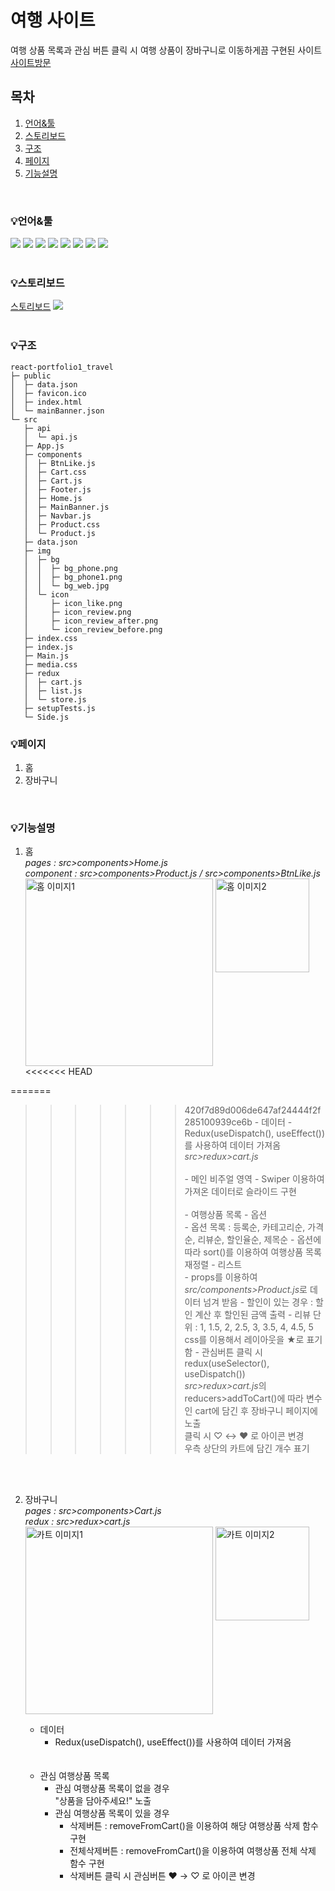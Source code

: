 # 여행 사이트
여행 상품 목록과 관심 버튼 클릭 시 여행 상품이 장바구니로 이동하게끔 구현된 사이트<br />
[사이트방문](http://ys-react-travel2.s3-website.ap-northeast-2.amazonaws.com/)
## 목차
1. [언어&#x0026;툴](#언어&툴)
2. [스토리보드](#스토리보드)
3. [구조](#구조)
4. [페이지](#페이지)
5. [기능설명](#기능설명)

<br />

### 💡언어&#x0026;툴
<img src="https://img.shields.io/badge/HTML5-E34F26?style=E34F26&logo=HTML5&logoColor=fff"/> <img src="https://img.shields.io/badge/CSS3-1572B6?style=1572B6&logo=CSS3&logoColor=fff"/> <img src="https://img.shields.io/badge/JavaScript-F7DF1E?style=F7DF1E&logo=JavaScript&logoColor=333"/> <img src="https://img.shields.io/badge/Node.js-339933?style=339933&logo=Node.js&logoColor=fff"/> <img src="https://img.shields.io/badge/npm-CB3837?style=CB3837&logo=npm&logoColor=fff"/> <img src="https://img.shields.io/badge/React-61DAFB?style=61DAFB&logo=React&logoColor=fff"/> <img src="https://img.shields.io/badge/Redux-764ABC?style=764ABC&logo=Redux&logoColor=fff"/> <img src="https://img.shields.io/badge/vercel-000000?style=000000&logo=vercel&logoColor=fff"/>
<br />
<br />

### 💡스토리보드
[스토리보드](https://www.figma.com/file/RqsSkB3KWHsYogsMbICpse/%EB%A6%AC%EC%95%A1%ED%8A%B8%ED%8F%AC%ED%8A%B8%ED%8F%B4%EB%A6%AC%EC%98%A41-%EC%97%AC%ED%96%89%EC%83%81%ED%92%88%EC%82%AC%EC%9D%B4%ED%8A%B8?node-id=0-1&t=07KLDKB0D2u0bcnm-0)
<img src="https://img.shields.io/badge/figma-F24E1E?style=000000&logo=figma&logoColor=fff"/>
<br />
<br />

### 💡구조
```
react-portfolio1_travel
├─ public
│  ├─ data.json
│  ├─ favicon.ico
│  ├─ index.html
│  └─ mainBanner.json
└─ src
   ├─ api
   │  └─ api.js
   ├─ App.js
   ├─ components
   │  ├─ BtnLike.js
   │  ├─ Cart.css
   │  ├─ Cart.js
   │  ├─ Footer.js
   │  ├─ Home.js
   │  ├─ MainBanner.js
   │  ├─ Navbar.js
   │  ├─ Product.css
   │  └─ Product.js
   ├─ data.json
   ├─ img
   │  ├─ bg
   │  │  ├─ bg_phone.png
   │  │  ├─ bg_phone1.png
   │  │  └─ bg_web.jpg
   │  └─ icon
   │     ├─ icon_like.png
   │     ├─ icon_review.png
   │     ├─ icon_review_after.png
   │     └─ icon_review_before.png
   ├─ index.css
   ├─ index.js
   ├─ Main.js
   ├─ media.css
   ├─ redux
   │  ├─ cart.js
   │  ├─ list.js
   │  └─ store.js
   ├─ setupTests.js
   └─ Side.js

```

### 💡페이지
  1. 홈
  2. 장바구니
<br />

### 💡기능설명
  1. 홈<br />
  *pages : src>components>Home.js*<br />
  *component : src>components>Product.js / src>components>BtnLike.js*<br />
    <img src="https://ys-react-travel2.s3.ap-northeast-2.amazonaws.com/git/home1.png" alt="홈 이미지1" width="300" style="vertical-align: top" />
    <img src="https://ys-react-travel2.s3.ap-northeast-2.amazonaws.com/git/home2.png" alt="홈 이미지2" width="150" />
<<<<<<< HEAD

=======
    
>>>>>>> 420f7d89d006de647af24444f2f285100939ce6b
      - 데이터
        - Redux(useDispatch(), useEffect())를 사용하여 데이터 가져옴<br />
          *src>redux>cart.js*
      <br /><br />
      - 메인 비주얼 영역
        - Swiper 이용하여 가져온 데이터로 슬라이드 구현
      <br /><br />
      - 여행상품 목록
        - 옵션
        <br />
          - 옵션 목록 : 등록순, 카테고리순, 가격순, 리뷰순, 할인율순, 제목순
          - 옵션에 따라 sort()를 이용하여 여행상품 목록 재정렬
        - 리스트
        <br />
          - props를 이용하여 *src/components>Product.js*로 데이터 넘겨 받음
          - 할인이 있는 경우 : 할인 계산 후 할인된 금액 출력
          - 리뷰 단위 : 1, 1.5, 2, 2.5, 3, 3.5, 4, 4.5, 5<br />
            css를 이용해서 레이아웃을 ★로 표기함
          - 관심버튼 클릭 시<br />
            redux(useSelector(), useDispatch())<br />
            *src>redux>cart.js*의 reducers>addToCart()에 따라 변수인 cart에 담긴 후 장바구니 페이지에 노출<br />
            클릭 시 ♡ ↔ ♥ 로 아이콘 변경<br />
            우측 상단의 카트에 담긴 개수 표기            
<br />
<br />

  2. 장바구니<br/>
    *pages : src>components>Cart.js* <br />
    *redux : src>redux>cart.js*<br />
    <img src="https://ys-react-travel2.s3.ap-northeast-2.amazonaws.com/git/cart1.png" alt="카트 이미지1" width="300" style="vertical-align: top" />
    <img src="https://ys-react-travel2.s3.ap-northeast-2.amazonaws.com/git/cart2.png" alt="카트 이미지2" width="150" />

      - 데이터
        - Redux(useDispatch(), useEffect())를 사용하여 데이터 가져옴<br />
        <br /><br />
      - 관심 여행상품 목록
        - 관심 여행상품 목록이 없을 경우<br />
          "상품을 담아주세요!" 노출
        - 관심 여행상품 목록이 있을 경우<br />
          - 삭제버튼 : removeFromCart()을 이용하여 해당 여행상품 삭제 함수 구현
          - 전체삭제버튼 : removeFromCart()을 이용하여 여행상품 전체 삭제 함수 구현
          - 삭제버튼 클릭 시 관심버튼 ♥ → ♡ 로 아이콘 변경
          
        
